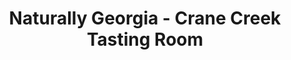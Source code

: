 ---
title: "Naturally Georgia - Crane Creek Tasting Room"
url: /dahlonega/naturally-georgia-crane-creek-tasting-room/
shop: Wein
---